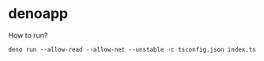 # denoapp

How to run?
```
deno run --allow-read --allow-net --unstable -c tsconfig.json index.ts
```

